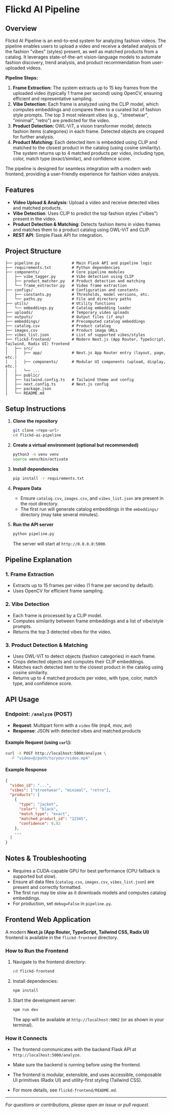 # Flickd AI Pipeline

## Overview
Flickd AI Pipeline is an end-to-end system for analyzing fashion videos. The pipeline enables users to upload a video and receive a detailed analysis of the fashion "vibes" (styles) present, as well as matched products from a catalog. It leverages state-of-the-art vision-language models to automate fashion discovery, trend analysis, and product recommendation from user-uploaded videos.

**Pipeline Steps:**
1. **Frame Extraction:** The system extracts up to 15 key frames from the uploaded video (typically 1 frame per second) using OpenCV, ensuring efficient and representative sampling.
2. **Vibe Detection:** Each frame is analyzed using the CLIP model, which computes embeddings and compares them to a curated list of fashion style prompts. The top 3 most relevant vibes (e.g., "streetwear", "minimal", "retro") are predicted for the video.
3. **Product Detection:** OWL-ViT, a vision transformer model, detects fashion items (categories) in each frame. Detected objects are cropped for further analysis.
4. **Product Matching:** Each detected item is embedded using CLIP and matched to the closest product in the catalog (using cosine similarity). The system returns up to 4 matched products per video, including type, color, match type (exact/similar), and confidence score.

The pipeline is designed for seamless integration with a modern web frontend, providing a user-friendly experience for fashion video analysis.

## Features
- **Video Upload & Analysis**: Upload a video and receive detected vibes and matched products.
- **Vibe Detection**: Uses CLIP to predict the top fashion styles ("vibes") present in the video.
- **Product Detection & Matching**: Detects fashion items in video frames and matches them to a product catalog using OWL-ViT and CLIP.
- **REST API**: Simple Flask API for integration.

## Project Structure
```
├── pipeline.py              # Main Flask API and pipeline logic
├── requirements.txt         # Python dependencies
├── components/              # Core pipeline modules
│   ├── vibe_tagger.py       # Vibe detection using CLIP
│   ├── product_matcher.py   # Product detection and matching
│   └── frame_extractor.py   # Video frame extraction
├── configs/                 # Configuration and constants
│   ├── constants.py         # Thresholds, model versions, etc.
│   └── paths.py             # File and directory paths
├── utils/                   # Utility functions
│   └── embeddings.py        # Catalog embedding loader
├── uploads/                 # Temporary video uploads
├── outputs/                 # Output files (if any)
├── embeddings/              # Precomputed catalog embeddings
├── catalog.csv              # Product catalog
├── images.csv               # Product image URLs
├── vibes_list.json          # List of supported vibes/styles
├── flickd-frontend/         # Modern Next.js (App Router, TypeScript, Tailwind, Radix UI) frontend
│   ├── src/
│   │   ├── app/             # Next.js App Router entry (layout, page, etc.)
│   │   ├── components/      # Modular UI components (upload, display, etc.)
│   │   └── ...
│   ├── public/
│   ├── tailwind.config.ts   # Tailwind theme and config
│   ├── next.config.ts       # Next.js config
│   ├── package.json
│   └── README.md
```

## Setup Instructions
1. **Clone the repository**
   ```bash
   git clone <repo-url>
   cd flickd-ai-pipeline
   ```
2. **Create a virtual environment (optional but recommended)**
   ```bash
   python3 -m venv venv
   source venv/bin/activate
   ```
3. **Install dependencies**
   ```bash
   pip install -r requirements.txt
   ```
4. **Prepare Data**
   - Ensure `catalog.csv`, `images.csv`, and `vibes_list.json` are present in the root directory.
   - The first run will generate catalog embeddings in the `embeddings/` directory (may take several minutes).

5. **Run the API server**
   ```bash
   python pipeline.py
   ```
   The server will start at `http://0.0.0.0:5000`.

## Pipeline Explanation
### 1. Frame Extraction
- Extracts up to 15 frames per video (1 frame per second by default).
- Uses OpenCV for efficient frame sampling.

### 2. Vibe Detection
- Each frame is processed by a CLIP model.
- Computes similarity between frame embeddings and a list of vibe/style prompts.
- Returns the top 3 detected vibes for the video.

### 3. Product Detection & Matching
- Uses OWL-ViT to detect objects (fashion categories) in each frame.
- Crops detected objects and computes their CLIP embeddings.
- Matches each detected item to the closest product in the catalog using cosine similarity.
- Returns up to 4 matched products per video, with type, color, match type, and confidence score.

## API Usage
### Endpoint: `/analyze` (POST)
- **Request**: Multipart form with a `video` file (mp4, mov, avi)
- **Response**: JSON with detected vibes and matched products

#### Example Request (using `curl`):
```bash
curl -X POST http://localhost:5000/analyze \
  -F "video=@/path/to/your/video.mp4"
```

#### Example Response
```json
{
  "video_id": "...",
  "vibes": ["streetwear", "minimal", "retro"],
  "products": [
    {
      "type": "jacket",
      "color": "black",
      "match_type": "exact",
      "matched_product_id": "12345",
      "confidence": 0.92
    },
    ...
  ]
}
```

## Notes & Troubleshooting
- Requires a CUDA-capable GPU for best performance (CPU fallback is supported but slow).
- Ensure all data files (`catalog.csv`, `images.csv`, `vibes_list.json`) are present and correctly formatted.
- The first run may be slow as it downloads models and computes catalog embeddings.
- For production, set `debug=False` in `pipeline.py`.

## Frontend Web Application
A modern **Next.js (App Router, TypeScript, Tailwind CSS, Radix UI)** frontend is available in the `flickd-frontend` directory.

### How to Run the Frontend
1. Navigate to the frontend directory:
   ```bash
   cd flickd-frontend
   ```
2. Install dependencies:
   ```bash
   npm install
   ```
3. Start the development server:
   ```bash
   npm run dev
   ```
   The app will be available at `http://localhost:9002` (or as shown in your terminal).

### How it Connects
- The frontend communicates with the backend Flask API at `http://localhost:5000/analyze`.
- Make sure the backend is running before using the frontend.

- The frontend is modular, extensible, and uses accessible, composable UI primitives (Radix UI) and utility-first styling (Tailwind CSS).
- For more details, see `flickd-frontend/README.md`.

---

*For questions or contributions, please open an issue or pull request.* 